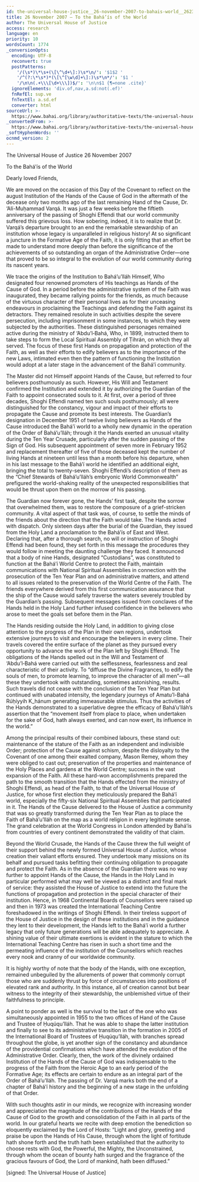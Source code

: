 ```yaml
---
id: the-universal-house-justice__26-november-2007-to-bahais-world__2623656069__en
title: 26 November 2007 – To the Bahá’ís of the World
author: The Universal House of Justice
access: research
language: en
priority: 10
wordsCount: 1774
_conversionOpts:
  encoding: UTF-8
  reconvert: true
  postPatterns:
    '/(\s*)\*\s+(\[\^\d+\]:)\s*\n/': '$1$2 '
    '/^(?:\*\s*)*(\[\^[\w\d]+\]:)\s*\n*/': '$1 '
    '/\n\n(.+\\\[\d+\\\])$/': '\n\n$1 {¶=none .cite}'
  ignoreElements: 'div.of,nav,a.sd:not(.ef)'
  fnRefEl: sup.ve
  fnTextEl: a.sd.ef
  converter: html
sourceUrl: >-
  https://www.bahai.org/library/authoritative-texts/the-universal-house-of-justice/messages/20071126_001/20071126_001.xhtml
_convertedFrom: >-
  https://www.bahai.org/library/authoritative-texts/the-universal-house-of-justice/messages/20071126_001/20071126_001.xhtml
_softHyphenWords: ''
ocnmd_version: 2
---
```

The Universal House of Justice
26 November 2007

To the Bahá’ís of the World

Dearly loved Friends,

We are moved on the occasion of this Day of the Covenant to reflect on the august Institution of the Hands of the Cause of God in the aftermath of the decease only two months ago of the last remaining Hand of the Cause, Dr. ‘Alí-Muḥammad Varqá. It was just a few weeks before the fiftieth anniversary of the passing of Shoghi Effendi that our world community suffered this grievous loss. How sobering, indeed, it is to realize that Dr. Varqá’s departure brought to an end the remarkable stewardship of an institution whose legacy is unparalleled in religious history! At so significant a juncture in the Formative Age of the Faith, it is only fitting that an effort be made to understand more deeply than before the significance of the achievements of so outstanding an organ of the Administrative Order—one that proved to be so integral to the evolution of our world community during its nascent years.

We trace the origins of the Institution to Bahá’u’lláh Himself, Who designated four renowned promoters of His teachings as Hands of the Cause of God. In a period before the administrative system of the Faith was inaugurated, they became rallying points for the friends, as much because of the virtuous character of their personal lives as for their unceasing endeavours in proclaiming the Teachings and defending the Faith against its detractors. They remained resolute in such activities despite the severe persecution, including imprisonment in some instances, to which they were subjected by the authorities. These distinguished personages remained active during the ministry of ‘Abdu’l‑Bahá, Who, in 1899, instructed them to take steps to form the Local Spiritual Assembly of Ṭihrán, on which they all served. The focus of these first Hands on propagation and protection of the Faith, as well as their efforts to edify believers as to the importance of the new Laws, intimated even then the pattern of functioning the Institution would adopt at a later stage in the advancement of the Bahá’í community.

The Master did not Himself appoint Hands of the Cause, but referred to four believers posthumously as such. However, His Will and Testament confirmed the Institution and extended it by authorizing the Guardian of the Faith to appoint consecrated souls to it. At first, over a period of three decades, Shoghi Effendi named ten such souls posthumously; all were distinguished for the constancy, vigour and impact of their efforts to propagate the Cause and promote its best interests. The Guardian’s designation in December 1951 of twelve living believers as Hands of the Cause introduced the Bahá’í world to a wholly new dynamic in the operation of the Order of Bahá’u’lláh; through it the Hands exerted an unusual vitality during the Ten Year Crusade, particularly after the sudden passing of the Sign of God. His subsequent appointment of seven more in February 1952 and replacement thereafter of five of those deceased kept the number of living Hands at nineteen until less than a month before his departure, when in his last message to the Bahá’í world he identified an additional eight, bringing the total to twenty-seven. Shoghi Effendi’s description of them as the “Chief Stewards of Bahá’u’lláh’s embryonic World Commonwealth” prefigured the world-shaking reality of the unexpected responsibilities that would be thrust upon them on the morrow of his passing.

The Guardian now forever gone, the Hands’ first task, despite the sorrow that overwhelmed them, was to restore the composure of a grief-stricken community. A vital aspect of that task was, of course, to settle the minds of the friends about the direction that the Faith would take. The Hands acted with dispatch. Only sixteen days after the burial of the Guardian, they issued from the Holy Land a proclamation to the Bahá’ís of East and West. Declaring that, after a thorough search, no will or instruction of Shoghi Effendi had been found, they set forth in this message the procedures they would follow in meeting the daunting challenge they faced. It announced that a body of nine Hands, designated “Custodians”, was constituted to function at the Bahá’í World Centre to protect the Faith, maintain communications with National Spiritual Assemblies in connection with the prosecution of the Ten Year Plan and on administrative matters, and attend to all issues related to the preservation of the World Centre of the Faith. The friends everywhere derived from this first communication assurance that the ship of the Cause would safely traverse the waters severely troubled by the Guardian’s passing. Subsequent messages issued from conclaves of the Hands held in the Holy Land further infused confidence in the believers who arose to meet the goals set before them in the Plan.

The Hands residing outside the Holy Land, in addition to giving close attention to the progress of the Plan in their own regions, undertook extensive journeys to visit and encourage the believers in every clime. Their travels covered the entire surface of the planet as they pursued every opportunity to advance the work of the Plan left by Shoghi Effendi. The obligations of the Hands spelled out in the Will and Testament of ‘Abdu’l‑Bahá were carried out with the selflessness, fearlessness and zeal characteristic of their activity. To “diffuse the Divine Fragrances, to edify the souls of men, to promote learning, to improve the character of all men”—all these they undertook with outstanding, sometimes astonishing, results. Such travels did not cease with the conclusion of the Ten Year Plan but continued with unabated intensity, the legendary journeys of Amatu’l-Bahá Rúḥíyyih K_hánum generating immeasurable stimulus. Thus the activities of the Hands demonstrated to a superlative degree the efficacy of Bahá’u’lláh’s assertion that the “movement itself from place to place, when undertaken for the sake of God, hath always exerted, and can now exert, its influence in the world.”

Among the principal results of their combined labours, these stand out: maintenance of the stature of the Faith as an independent and indivisible Order; protection of the Cause against schism, despite the disloyalty to the Covenant of one among their exalted company, Mason Remey, whom they were obliged to cast out; preservation of the properties and maintenance of the Holy Places and gardens at the World Centre; success in the vast expansion of the Faith. All these hard-won accomplishments prepared the path to the smooth transition that the Hands effected from the ministry of Shoghi Effendi, as head of the Faith, to that of the Universal House of Justice, for whose first election they meticulously prepared the Bahá’í world, especially the fifty-six National Spiritual Assemblies that participated in it. The Hands of the Cause delivered to the House of Justice a community that was so greatly transformed during the Ten Year Plan as to place the Faith of Bahá’u’lláh on the map as a world religion in every legitimate sense. The grand celebration at the World Congress in London attended by Bahá’ís from countries of every continent demonstrated the validity of that claim.

Beyond the World Crusade, the Hands of the Cause threw the full weight of their support behind the newly formed Universal House of Justice, whose creation their valiant efforts ensured. They undertook many missions on its behalf and pursued tasks befitting their continuing obligation to propagate and protect the Faith. As in the absence of the Guardian there was no way further to appoint Hands of the Cause, the Hands in the Holy Land in particular performed what may well be viewed as a distinct and final mark of service: they assisted the House of Justice to extend into the future the functions of propagation and protection in the special character of their institution. Hence, in 1968 Continental Boards of Counsellors were raised up and then in 1973 was created the International Teaching Centre foreshadowed in the writings of Shoghi Effendi. In their tireless support of the House of Justice in the design of these institutions and in the guidance they lent to their development, the Hands left to the Bahá’í world a further legacy that only future generations will be able adequately to appreciate. A shining value of their ultimate exertions is evident in the stature to which the International Teaching Centre has risen in such a short time and the permeating influence of the institution of the Counsellors which reaches every nook and cranny of our worldwide community.

It is highly worthy of note that the body of the Hands, with one exception, remained unbeguiled by the allurements of power that commonly corrupt those who are suddenly thrust by force of circumstances into positions of elevated rank and authority. In this instance, all of creation cannot but bear witness to the integrity of their stewardship, the unblemished virtue of their faithfulness to principle.

A point to ponder as well is the survival to the last of the one who was simultaneously appointed in 1955 to the two offices of Hand of the Cause and Trustee of Ḥuqúqu’lláh. That he was able to shape the latter institution and finally to see to its administrative transition in the formation in 2005 of the International Board of Trustees of Ḥuqúqu’lláh, with branches spread throughout the globe, is yet another sign of the constancy and abundance of the providential confirmations which have attended the evolution of the Administrative Order. Clearly, then, the work of the divinely ordained Institution of the Hands of the Cause of God was indispensable to the progress of the Faith from the Heroic Age to an early period of the Formative Age; its effects are certain to endure as an integral part of the Order of Bahá’u’lláh. The passing of Dr. Varqá marks both the end of a chapter of Bahá’í history and the beginning of a new stage in the unfolding of that Order.

With such thoughts astir in our minds, we recognize with increasing wonder and appreciation the magnitude of the contributions of the Hands of the Cause of God to the growth and consolidation of the Faith in all parts of the world. In our grateful hearts we recite with deep emotion the benediction so eloquently exclaimed by the Lord of Hosts: “Light and glory, greeting and praise be upon the Hands of His Cause, through whom the light of fortitude hath shone forth and the truth hath been established that the authority to choose rests with God, the Powerful, the Mighty, the Unconstrained, through whom the ocean of bounty hath surged and the fragrance of the gracious favours of God, the Lord of mankind, hath been diffused.”

\[signed: The Universal House of Justice\]
